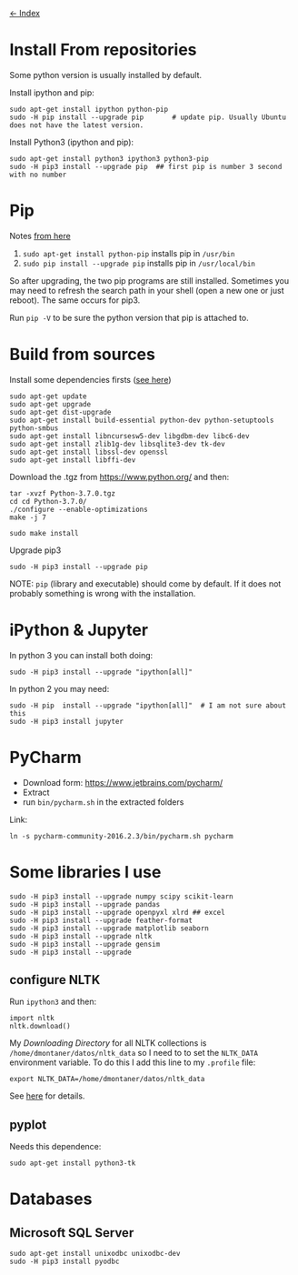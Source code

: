[<- Index](000_index.md)

Install From repositories
=======================================================================

Some python version is usually installed by default. 

Install ipython and pip: 

    sudo apt-get install ipython python-pip
    sudo -H pip install --upgrade pip       # update pip. Usually Ubuntu does not have the latest version.

Install Python3 (ipython and pip):

    sudo apt-get install python3 ipython3 python3-pip
    sudo -H pip3 install --upgrade pip  ## first pip is number 3 second with no number    

Pip
=======================================================================

Notes [from here](http://askubuntu.com/questions/612709/trouble-with-pip-on-14-04)

1. `sudo apt-get install python-pip` installs pip in `/usr/bin`
2. `sudo pip install --upgrade pip`  installs pip in `/usr/local/bin`

So after upgrading, the two pip programs are still installed. Sometimes you may need to refresh the search path in your shell (open a new one or just reboot). The same occurs for pip3.

Run `pip -V` to be sure the python version that pip is attached to.


Build from sources
=======================================================================

Install some dependencies firsts ([see here](https://stackoverflow.com/questions/27022373/python3-importerror-no-module-named-ctypes-when-using-value-from-module-mul/41310760))
```
sudo apt-get update
sudo apt-get upgrade
sudo apt-get dist-upgrade
sudo apt-get install build-essential python-dev python-setuptools python-smbus
sudo apt-get install libncursesw5-dev libgdbm-dev libc6-dev
sudo apt-get install zlib1g-dev libsqlite3-dev tk-dev
sudo apt-get install libssl-dev openssl
sudo apt-get install libffi-dev
```

Download the .tgz from https://www.python.org/ and then:

    tar -xvzf Python-3.7.0.tgz 
    cd cd Python-3.7.0/
    ./configure --enable-optimizations
    make -j 7
    
    sudo make install
    
Upgrade pip3

    sudo -H pip3 install --upgrade pip

NOTE: `pip` (library and executable) should come by default. If it does not probably something is wrong with the installation.


iPython & Jupyter
=======================================================================

In python 3 you can install both doing:

    sudo -H pip3 install --upgrade "ipython[all]"

In python 2 you may need:

    sudo -H pip  install --upgrade "ipython[all]"  # I am not sure about this
    sudo -H pip3 install jupyter

PyCharm
=======================================================================

- Download form: https://www.jetbrains.com/pycharm/
- Extract
- run `bin/pycharm.sh` in the extracted folders

Link:

    ln -s pycharm-community-2016.2.3/bin/pycharm.sh pycharm


Some libraries I use
=======================================================================

```
sudo -H pip3 install --upgrade numpy scipy scikit-learn
sudo -H pip3 install --upgrade pandas
sudo -H pip3 install --upgrade openpyxl xlrd ## excel
sudo -H pip3 install --upgrade feather-format
sudo -H pip3 install --upgrade matplotlib seaborn
sudo -H pip3 install --upgrade nltk
sudo -H pip3 install --upgrade gensim
sudo -H pip3 install --upgrade 
```

configure NLTK
------------------------------------------

Run `ipython3` and then: 

    import nltk
    nltk.download()

My _Downloading Directory_ for all NLTK collections is `/home/dmontaner/datos/nltk_data` so I need to to set the `NLTK_DATA` environment variable. To do this I add this line to my `.profile` file:

    export NLTK_DATA=/home/dmontaner/datos/nltk_data

See [here](http://stackoverflow.com/questions/3522372/how-to-config-nltk-data-directory-from-code) for details.

pyplot
------------------------------------------

Needs this dependence:

    sudo apt-get install python3-tk



Databases
================================================================================


Microsoft SQL Server
--------------------------------------------------------------------------------

    sudo apt-get install unixodbc unixodbc-dev
    sudo -H pip3 install pyodbc
